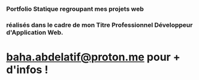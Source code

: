 ### Portfolio Statique regroupant mes projets web

### réalisés dans le cadre de mon Titre Professionnel Développeur d'Application Web.

# baha.abdelatif@proton.me pour + d'infos !
